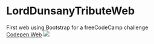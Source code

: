 # LordDunsanyTributeWeb
First web using Bootstrap for a freeCodeCamp challenge
<BR>
<a href="http://codepen.io/dariorodriguez8/pen/eZQaXL">Codepen Web</a>
<img src="http://i.imgur.com/9vTwrAR.png">
